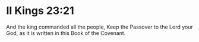 # II Kings 23:21

And the king commanded all the people, Keep the Passover to the Lord your God, as it is written in this Book of the Covenant.
